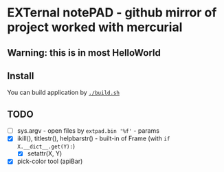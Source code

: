 # EXTernal notePAD - github mirror of project worked with mercurial
## Warning: this is in most HelloWorld

## Install
You can build application by [`./build.sh`](./build.sh "(nuitka3 requited)")

## TODO
- [ ] sys.argv - open files by `extpad.bin '%f'` - params
- [x] ikill(), titlestr(), helpbarstr() - built-in of Frame (with `if X.__dict__.get(Y):`)
  * [x] setattr(X, Y)
- [x] pick-color tool (apiBar)
